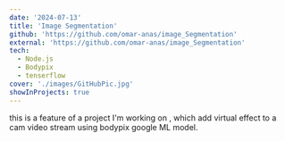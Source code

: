 ```yaml
---
date: '2024-07-13'
title: 'Image Segmentation'
github: 'https://github.com/omar-anas/image_Segmentation'
external: 'https://github.com/omar-anas/image_Segmentation'
tech:
  - Node.js
  - Bodypix
  - tenserflow
cover: './images/GitHubPic.jpg'
showInProjects: true
---
```


this is a feature of a project I'm working on , which add virtual effect to a cam video stream using bodypix google ML model.
